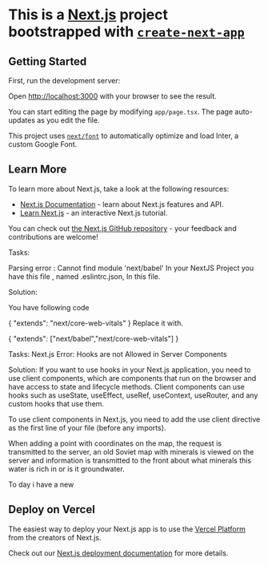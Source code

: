 # This is a [Next.js](https://nextjs.org/) project bootstrapped with [`create-next-app`](https://github.com/vercel/next.js/tree/canary/packages/create-next-app)

## Getting Started

First, run the development server:



Open [http://localhost:3000](http://localhost:3000) with your browser to see the result.

You can start editing the page by modifying `app/page.tsx`. The page auto-updates as you edit the file.

This project uses [`next/font`](https://nextjs.org/docs/basic-features/font-optimization) to automatically optimize and load Inter, a custom Google Font.

## Learn More

To learn more about Next.js, take a look at the following resources:

- [Next.js Documentation](https://nextjs.org/docs) - learn about Next.js features and API.
- [Learn Next.js](https://nextjs.org/learn) - an interactive Next.js tutorial.

You can check out [the Next.js GitHub repository](https://github.com/vercel/next.js/) - your feedback and contributions are welcome!

Tasks:

Parsing error : Cannot find module 'next/babel'
In your NextJS Project you have this file , named .eslintrc.json, In this file.

Solution:

You have following code

{
  "extends": "next/core-web-vitals"
}
Replace it with.

{
  "extends": ["next/babel","next/core-web-vitals"]
}

Tasks:
Next.js Error: Hooks are not Allowed in Server Components

Solution: If you want to use hooks in your Next.js application, you need to use client components, which are components that run on the browser and have access to state and lifecycle methods. Client components can use hooks such as useState, useEffect, useRef, useContext, useRouter, and any custom hooks that use them.

To use client components in Next.js, you need to add the use client directive as the first line of your file (before any imports).

When adding a point with coordinates on the map, the request is transmitted to the server, an old Soviet map with minerals is viewed on the server and information is transmitted to the front about what minerals this water is rich in or is it groundwater.

To day i have a new

## Deploy on Vercel

The easiest way to deploy your Next.js app is to use the [Vercel Platform](https://vercel.com/new?utm_medium=default-template&filter=next.js&utm_source=create-next-app&utm_campaign=create-next-app-readme) from the creators of Next.js.

Check out our [Next.js deployment documentation](https://nextjs.org/docs/deployment) for more details.
